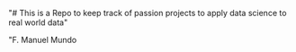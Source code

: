 "# This is a Repo to keep track of passion projects to apply data science to real world data"

"F. Manuel Mundo
